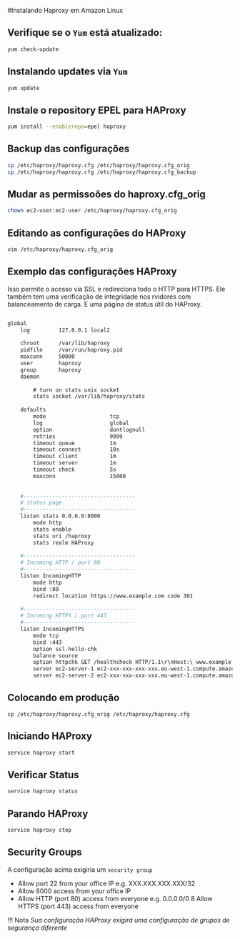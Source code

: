 #Instalando Haproxy em Amazon Linux

## Verifique se o `Yum` está atualizado:

```bash
yum check-update
```

## Instalando updates via `Yum`
```bash
yum update
```

## Instale o repository EPEL para HAProxy
```bash
yum install --enablerepo=epel haproxy
```


## Backup das configurações 

```bash
cp /etc/haproxy/haproxy.cfg /etc/haproxy/haproxy.cfg_orig
cp /etc/haproxy/haproxy.cfg /etc/haproxy/haproxy.cfg_backup
```

## Mudar as permissoões do haproxy.cfg_orig
```bash
chown ec2-user:ec2-user /etc/haproxy/haproxy.cfg_orig
```

## Editando as configurações do HAProxy
```bash
vim /etc/haproxy/haproxy.cfg_orig
```

## Exemplo das configurações HAProxy 
Isso permite o acesso via SSL e redireciona todo o HTTP para HTTPS. Ele também tem uma verificação de integridade nos rvidores com balanceamento de carga. E uma página de status útil do HAProxy.

```bash

global
    log         127.0.0.1 local2
 
    chroot      /var/lib/haproxy
    pidfile     /var/run/haproxy.pid
    maxconn     50000
    user        haproxy
    group       haproxy
    daemon
	 
	    # turn on stats unix socket
	    stats socket /var/lib/haproxy/stats
	 
	defaults
	    mode                    tcp
	    log                     global
	    option                  dontlognull
	    retries                 9999
	    timeout queue           1m
	    timeout connect         10s
	    timeout client          1m
	    timeout server          1m
	    timeout check           5s
	    maxconn                 15000
	 
	 
	#-----------------------------------
	# status page.
	#-----------------------------------
	listen stats 0.0.0.0:8000
	    mode http
	    stats enable
	    stats uri /haproxy
	    stats realm HAProxy
	 
	#-----------------------------------
	# Incoming HTTP / port 80
	#-----------------------------------
	listen IncomingHTTP
	    mode http
	    bind :80
	    redirect location https://www.example.com code 301
	 
	#-----------------------------------
	# Incoming HTTPS / port 443
	#-----------------------------------
	listen IncomingHTTPS
	    mode tcp
	    bind :443
	    option ssl-hello-chk
	    balance source
	    option httpchk GET /healthcheck HTTP/1.1\r\nHost:\ www.example.com
	    server ec2-server-1 ec2-xxx-xxx-xxx-xxx.eu-west-1.compute.amazonaws.com:443 check port 80 maxconn 5000
	    server ec2-server-2 ec2-xxx-xxx-xxx-xxx.eu-west-1.compute.amazonaws.com:443 check port 80 maxconn 5000
```

## Colocando em produção
```
cp /etc/haproxy/haproxy.cfg_orig /etc/haproxy/haproxy.cfg
```

## Iniciando HAProxy
```sh
service haproxy start
```
## Verificar Status
```sh
service haproxy status
```
## Parando HAProxy
```sh
service haproxy stop
```


## Security Groups
A configuração acima exigiria um `security group` 

* Allow port 22 from your office IP e.g. XXX.XXX.XXX.XXX/32
* Allow 8000 access from your office IP
* Allow HTTP (port 80) access from everyone e.g. 0.0.0.0/0
8 Allow HTTPS (port 443) access from everyone

!!! Nota
    *Sua configuração HAProxy exigirá uma configuração de grupos de segurança diferente*
